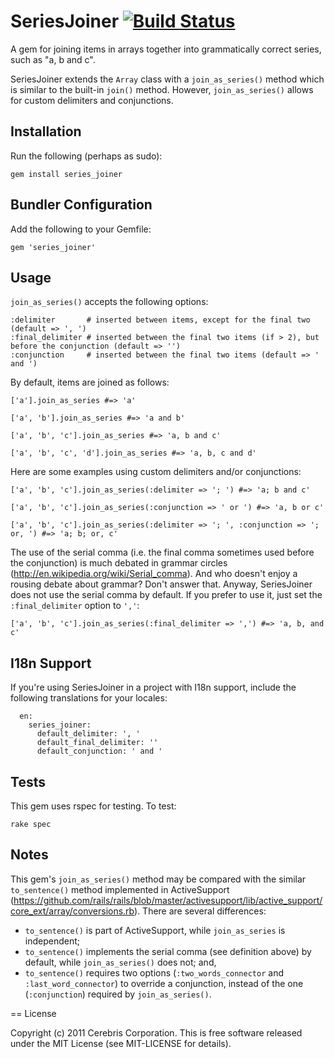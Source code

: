 # SeriesJoiner [![Build Status](https://secure.travis-ci.org/cerebris/series_joiner.png)](http://travis-ci.org/cerebris/series_joiner)

A gem for joining items in arrays together into grammatically correct series, such as "a, b and c". 

SeriesJoiner extends the `Array` class with a `join_as_series()` method which is similar to the built-in `join()` method. However, `join_as_series()` allows for custom delimiters and conjunctions. 

## Installation

Run the following (perhaps as sudo):

```
gem install series_joiner
```

## Bundler Configuration

Add the following to your Gemfile:

```
gem 'series_joiner'
```

## Usage

`join_as_series()` accepts the following options:

```
:delimiter       # inserted between items, except for the final two (default => ', ')
:final_delimiter # inserted between the final two items (if > 2), but before the conjunction (default => '')
:conjunction     # inserted between the final two items (default => ' and ')
```

By default, items are joined as follows:

```
['a'].join_as_series #=> 'a'

['a', 'b'].join_as_series #=> 'a and b'

['a', 'b', 'c'].join_as_series #=> 'a, b and c'

['a', 'b', 'c', 'd'].join_as_series #=> 'a, b, c and d'
```

Here are some examples using custom delimiters and/or conjunctions:

```
['a', 'b', 'c'].join_as_series(:delimiter => '; ') #=> 'a; b and c'

['a', 'b', 'c'].join_as_series(:conjunction => ' or ') #=> 'a, b or c'

['a', 'b', 'c'].join_as_series(:delimiter => '; ', :conjunction => '; or, ') #=> 'a; b; or, c'
```

The use of the serial comma (i.e. the final comma sometimes used before the conjunction) is much debated in grammar circles (http://en.wikipedia.org/wiki/Serial_comma). And who doesn't enjoy a rousing debate about grammar? Don't answer that. Anyway, SeriesJoiner does not use the serial comma by default. If you prefer to use it, just set the `:final_delimiter` option to `','`:

```
['a', 'b', 'c'].join_as_series(:final_delimiter => ',') #=> 'a, b, and c'
```

## I18n Support

If you're using SeriesJoiner in a project with I18n support, include the following translations for your locales:

```
  en:
    series_joiner:
      default_delimiter: ', '
      default_final_delimiter: ''
      default_conjunction: ' and '
```

## Tests

This gem uses rspec for testing. To test:

```
rake spec
```

## Notes

This gem's `join_as_series()` method may be compared with the similar `to_sentence()` method implemented in ActiveSupport  (https://github.com/rails/rails/blob/master/activesupport/lib/active_support/core_ext/array/conversions.rb). There are several differences:

 * `to_sentence()` is part of ActiveSupport, while `join_as_series` is independent;
 * `to_sentence()` implements the serial comma (see definition above) by default, while `join_as_series()` does not; and,
 * `to_sentence()` requires two options (`:two_words_connector` and `:last_word_connector`) to override a conjunction, instead of the one (`:conjunction`) required by `join_as_series()`.

== License

Copyright (c) 2011 Cerebris Corporation. This is free software released under the MIT License (see MIT-LICENSE for details).
